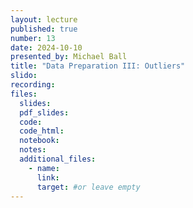 ```yaml
---
layout: lecture
published: true
number: 13
date: 2024-10-10
presented_by: Michael Ball
title: "Data Preparation III: Outliers"
slido:
recording:
files:
  slides:
  pdf_slides:
  code:
  code_html:
  notebook:
  notes:
  additional_files:
    - name:
      link:
      target: #or leave empty
---
```

